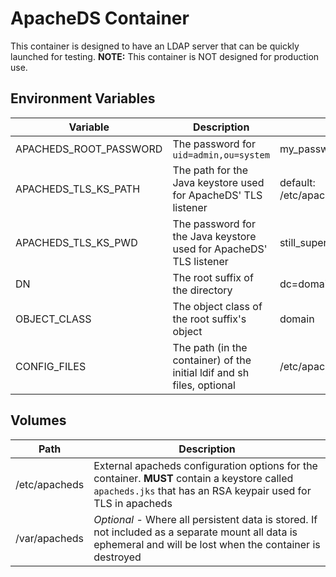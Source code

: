 # ApacheDS Container

This container is designed to have an LDAP server that can be quickly launched for testing.  **NOTE:** This container is NOT designed for production use.

## Environment Variables

| Variable | Description | Example |
| -------- | ----------- | ------- |
| APACHEDS_ROOT_PASSWORD | The password for `uid=admin,ou=system` | my_password_is_secure! |
| APACHEDS_TLS_KS_PATH | The path for the Java keystore used for ApacheDS' TLS listener | default: /etc/apacheds/apacheds.jks |
| APACHEDS_TLS_KS_PWD | The password for the Java keystore used for ApacheDS' TLS listener | still_super_secure! |
| DN | The root suffix of the directory | dc=domain,dc=com |
| OBJECT_CLASS | The object class of the root suffix's object | domain |
| CONFIG_FILES | The path (in the container) of the initial ldif and sh files, optional | /etc/apacheds/config |

## Volumes

| Path | Description |
| ---- | ----------- |
| /etc/apacheds | External apacheds configuration options for the container.  **MUST** contain a keystore called `apacheds.jks` that has an RSA keypair used for TLS in apacheds |
| /var/apacheds | *Optional* - Where all persistent data is stored.  If not included as a separate mount all data is ephemeral and will be lost when the container is destroyed |
